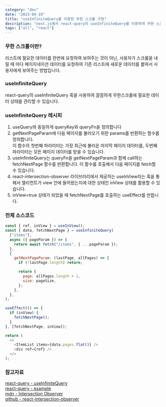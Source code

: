 ```yaml
---
category: "dev"
date: "2023-04-19"
title: "useInfiniteQuery를 이용한 무한 스크롤 구현"
description: "next.js에서 react-query의 useInfiniteQuery를 이용하여 무한 스크롤 만들기"
tags: ["all", "react"]
---
```


### 무한 스크롤이란?

리스트에 필요한 데이터를 한번에 요청하여 보여주는 것이 아닌, 사용자가 스크롤을 내릴 때 마다 페이지네이션 데이터를 요청하여 기존 리스트에 새로운 데이터를 붙여서 사용자에게 보여주는 방법입니다.<br/>

### useInfiniteQuery

react-query의 useInfiniteQuery 훅을 사용하여 깔끔하게 무한스크롤에 필요한 데이터 상태를 관리할 수 있습니다.

### useInfiniteQuery 레시피

1. useQuery와 동일하게 queryKey와 queryFn을 정의합니다<br/>
2. getNextPageParam에 다음 페이지를 불러오기 위한 params를 반환하는 함수를 정의합니다.<br/>이 함수의 첫번째 파라미터는 가장 최근에 불러온 마지막 페이지 데이터를, 두번째 파라미터는 모든 페이지 데이터를 받을 수 있습니다.
3. useInfiniteQuery는 queryFn을 getNextPageParam과 함께 call하는 fetchNextPage 함수를 반환합니다. 이 함수를 호출해서 다음 페이지를 fetch할 수 있습니다.
4. react-intersection-observer 라이브러리에서 제공하는 useInView라는 훅을 통해서 엘리먼트가 view 안에 들어왔는지에 대한 상태인 inView 상태를 활용할 수 있습니다.
5. inView=true 상태가 되었을 때 fetchNextPage를 호출하는 useEffect를 만듭니다.

### 전체 소스코드

```javascript
const { ref, inView } = useInView();
const { data, fetchNextPage } = useInfiniteQuery(
  ["items"],
  async ({ pageParam }) => {
    return await fetch("/items", { ...pageParam });
  },
  {
    getNextPageParam: (lastPage, allPages) => {
      if (!lastPage.length) return;

      return {
        page: allPages.length + 1,
        size: pageSize,
      };
    },
  },
);

useEffect(() => {
  if (inView) {
    fetchNextPage();
  }
}, [fetchNextPage, inView]);

return (
  <>
    <ItemList items={data.pages.flat()} />
    <div ref={ref} />
  </>
);
```

### 참고자료

[react-query - useInfiniteQuery](https://tanstack.com/query/v4/docs/react/reference/useInfiniteQuery)<br/>
[react-query - example](https://tanstack.com/query/v4/docs/react/guides/infinite-queries#example)<br/>
[mdn - Intersection Observer](https://developer.mozilla.org/en-US/docs/Web/API/Intersection_Observer_API)<br/>
[github - react-intersection-observer](https://github.com/thebuilder/react-intersection-observer#readme)<br/>
